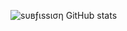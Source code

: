 ![ѕυвƒιѕѕιση GitHub stats](https://github-readme-stats.vercel.app/api?username=subfission&count_private=true&show_icons=true&theme=chartreuse-dark)


